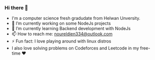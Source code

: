### Hi there 👋

- I'm a computer science fresh gradudate from Helwan Unversity.
- 🔭 I’m currently working on some NodeJs projects
- 🌱 I’m currently learning Backend development with NodeJs
- 📫 How to reach me: noureldien334@outlook.com
- ⚡ Fun fact: I love playing around with linux distros
-  I also love solving problems on Codeforces and Leetcode in my free-time ❤️
